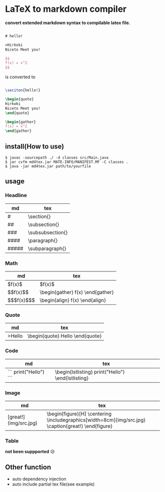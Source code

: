 # LaTeX to markdown compiler

**convert extended markdown syntax to compilable latex file.**

```tex:input.tex

# hello!

>Hirkoki
Niceto Meet you!

$$
f(x) = x^2
$$

```
is converted to 

```tex:output.tex

\seciton{hello!}

\begin{quote}
Hirkoki
Niceto Meet you!
\end{quote}

\begin{gather}
f(x) = x^2
\end{gather}

```

## install(How to use)
```
$ javac -sourcepath ./ -d classes src/Main.java
$ jar cvfm md4tex.jar MATE-INFO/MANIFEST.MF -C classes .
$ java -jar md4tex.jar path/to/yourfile
```

## usage

### Headline
| md     | tex              |
|--------|------------------|
| \#     | \section{}       |
| \##    | \subsection{}    |
| \###   | \subsubsection{} |
| \####  | \paragraph{}     |
| \##### | \subparagraph{}  |

### Math
| md         | tex                              |
|------------|----------------------------------|
|   \$f(x)$   | \$f(x)$                           |
| \$\$f(x)$$   | \begin{gather} f(x) \end{gather} |
| \$\$\$f(x)$$$ | \begin{align} f(x) \end{align}   |

### Quote
| md         | tex                              |
|------------|----------------------------------|
|   \>Hello  | \begin{quote} Hello \end{quote}  |


### Code
| md         | tex                              |
|------------|----------------------------------|
| \``` print("Hello") \``` | \\begin{lstlisting} print("Hello") \end{lstlisting} |

### Image
| md                    | tex                                                                                                       |
|-----------------------|-----------------------------------------------------------------------------------------------------------|
| \[great!](img/src.jpg) | \begin{figure}[H]   \centering   \includegraphics[width=8cm]{img/src.jpg}   \caption{great!} \end{figure} |

### Table 

**not been suppported** :cry:

## Other function

- auto dependency injection
- auto include partial tex file(see example)

